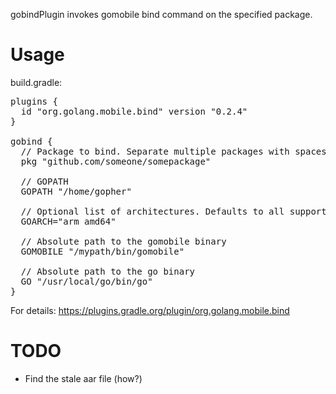 gobindPlugin invokes gomobile bind command on the specified package.

# Usage

build.gradle:
<pre>
plugins {
  id "org.golang.mobile.bind" version "0.2.4"
}

gobind {
  // Package to bind. Separate multiple packages with spaces.
  pkg "github.com/someone/somepackage"

  // GOPATH
  GOPATH "/home/gopher"

  // Optional list of architectures. Defaults to all supported architectures.
  GOARCH="arm amd64"

  // Absolute path to the gomobile binary
  GOMOBILE "/mypath/bin/gomobile"

  // Absolute path to the go binary
  GO "/usr/local/go/bin/go"
}
</pre>

For details:
https://plugins.gradle.org/plugin/org.golang.mobile.bind

# TODO

* Find the stale aar file (how?)
